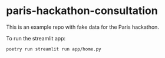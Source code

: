 # paris-hackathon-consultation

This is an example repo with fake data for the Paris hackathon.

To run the streamlit app: 
```
poetry run streamlit run app/home.py
```